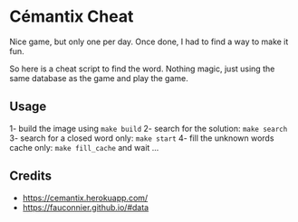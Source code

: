# Cémantix Cheat

Nice game, but only one per day. Once done, I had to find a way to make it fun.

So here is a cheat script to find the word. Nothing magic, just using the same database as the game and play the game.

## Usage
1- build the image using `make build`
2- search for the solution: `make search`
3- search for a closed word only: `make start`
4- fill the unknown words cache only: `make fill_cache`
and wait ...

## Credits
- https://cemantix.herokuapp.com/
- https://fauconnier.github.io/#data
